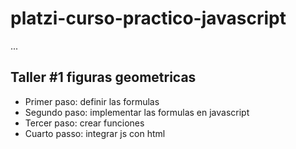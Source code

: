 # platzi-curso-practico-javascript

...

## Taller #1 figuras geometricas

- Primer paso: definir las formulas
- Segundo paso: implementar las formulas en javascript
- Tercer paso: crear funciones
- Cuarto passo: integrar js con html
